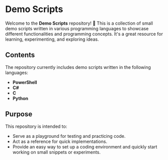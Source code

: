 # Demo Scripts

Welcome to the **Demo Scripts** repository! 🎉 This is a collection of small demo scripts written in various programming languages to showcase different functionalities and programming concepts. It's a great resource for learning, experimenting, and exploring ideas.

## Contents

The repository currently includes demo scripts written in the following languages:

- **PowerShell**
- **C#**
- **C**
- **Python**

## Purpose

This repository is intended to:

- Serve as a playground for testing and practicing code.
- Act as a reference for quick implementations.
- Provide an easy way to set up a coding environment and quickly start working on small snippets or experiments.

